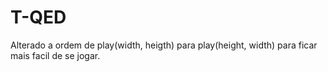 # T-QED

Alterado a ordem de play(width, heigth) para play(height, width) para ficar mais facil de se jogar.